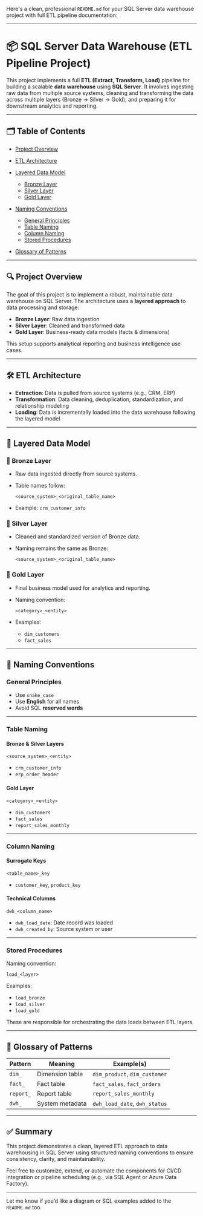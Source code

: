 Here's a clean, professional `README.md` for your SQL Server data warehouse project with full ETL pipeline documentation:

---

# 📦 SQL Server Data Warehouse (ETL Pipeline Project)

This project implements a full **ETL (Extract, Transform, Load)** pipeline for building a scalable **data warehouse** using **SQL Server**. It involves ingesting raw data from multiple source systems, cleaning and transforming the data across multiple layers (Bronze → Silver → Gold), and preparing it for downstream analytics and reporting.

---

## 🗂 Table of Contents

* [Project Overview](#project-overview)
* [ETL Architecture](#etl-architecture)
* [Layered Data Model](#layered-data-model)

  * [Bronze Layer](#bronze-layer)
  * [Silver Layer](#silver-layer)
  * [Gold Layer](#gold-layer)
* [Naming Conventions](#naming-conventions)

  * [General Principles](#general-principles)
  * [Table Naming](#table-naming)
  * [Column Naming](#column-naming)
  * [Stored Procedures](#stored-procedures)
* [Glossary of Patterns](#glossary-of-patterns)

---

## 🔍 Project Overview

The goal of this project is to implement a robust, maintainable data warehouse on SQL Server. The architecture uses a **layered approach** to data processing and storage:

* **Bronze Layer**: Raw data ingestion
* **Silver Layer**: Cleaned and transformed data
* **Gold Layer**: Business-ready data models (facts & dimensions)

This setup supports analytical reporting and business intelligence use cases.

---

## 🛠️ ETL Architecture

* **Extraction**: Data is pulled from source systems (e.g., CRM, ERP)
* **Transformation**: Data cleaning, deduplication, standardization, and relationship modeling
* **Loading**: Data is incrementally loaded into the data warehouse following the layered model

---

## 🧱 Layered Data Model

### 🥉 Bronze Layer

* Raw data ingested directly from source systems.
* Table names follow:

  ```
  <source_system>_<original_table_name>
  ```
* Example: `crm_customer_info`

### 🥈 Silver Layer

* Cleaned and standardized version of Bronze data.
* Naming remains the same as Bronze:

  ```
  <source_system>_<original_table_name>
  ```

### 🥇 Gold Layer

* Final business model used for analytics and reporting.
* Naming convention:

  ```
  <category>_<entity>
  ```
* Examples:

  * `dim_customers`
  * `fact_sales`

---

## 🧾 Naming Conventions

### General Principles

* Use `snake_case`
* Use **English** for all names
* Avoid SQL **reserved words**

---

### Table Naming

#### Bronze & Silver Layers

```
<source_system>_<entity>
```

* `crm_customer_info`
* `erp_order_header`

#### Gold Layer

```
<category>_<entity>
```

* `dim_customers`
* `fact_sales`
* `report_sales_monthly`

---

### Column Naming

#### Surrogate Keys

```
<table_name>_key
```

* `customer_key`, `product_key`

#### Technical Columns

```
dwh_<column_name>
```

* `dwh_load_date`: Date record was loaded
* `dwh_created_by`: Source system or user

---

### Stored Procedures

Naming convention:

```
load_<layer>
```

Examples:

* `load_bronze`
* `load_silver`
* `load_gold`

These are responsible for orchestrating the data loads between ETL layers.

---

## 📘 Glossary of Patterns

| Pattern   | Meaning         | Example(s)                    |
| --------- | --------------- | ----------------------------- |
| `dim_`    | Dimension table | `dim_product`, `dim_customer` |
| `fact_`   | Fact table      | `fact_sales`, `fact_orders`   |
| `report_` | Report table    | `report_sales_monthly`        |
| `dwh_`    | System metadata | `dwh_load_date`, `dwh_status` |

---

## ✅ Summary

This project demonstrates a clean, layered ETL approach to data warehousing in SQL Server using structured naming conventions to ensure consistency, clarity, and maintainability.

Feel free to customize, extend, or automate the components for CI/CD integration or pipeline scheduling (e.g., via SQL Agent or Azure Data Factory).

---

Let me know if you’d like a diagram or SQL examples added to the `README.md` too.

